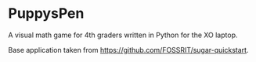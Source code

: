 PuppysPen
=========

A visual math game for 4th graders written in Python for the XO laptop.

Base application taken from https://github.com/FOSSRIT/sugar-quickstart.
